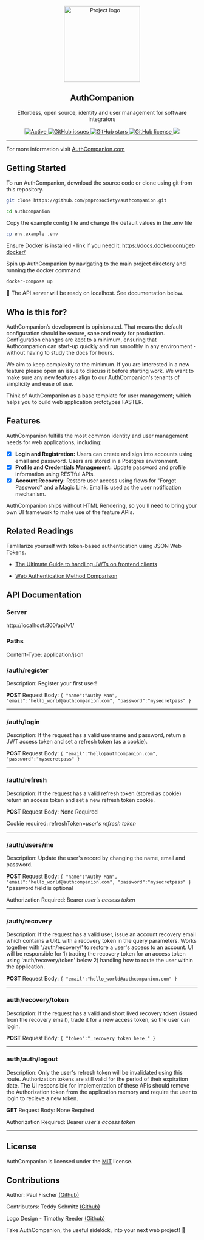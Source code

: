 <p align="center">
  <a href="https://authcompanion.com/" rel="noopener">
 <img width=200px height=200px src="https://i.imgur.com/VjsHEC9.png" alt="Project logo"></a>
</p>

<h2 align="center">AuthCompanion</h2>

<p align="center"> Effortless, open source, identity and user management for software integrators
</p>

<div align="center">

<a href="https://authcompanion.com">
     <img alt="Active" src="https://img.shields.io/badge/status-early%20development-orange">
   </a>
   <a href="https://github.com/pmprosociety/authcompanion/issues">
     <img alt="GitHub issues" src="http://img.shields.io/github/issues/pmprosociety/authcompanion">
   </a>
   <a href="https://github.com/pmprosociety/authcompanion/stargazers">
     <img alt="GitHub stars" src="https://img.shields.io/github/stars/pmprosociety/authcompanion">
   </a>
   <a href="">
     <img alt="GitHub license" src="https://img.shields.io/github/license/pmprosociety/authcompanion" />
   </a>
   <a href="https://deno.land">
     <img src="https://img.shields.io/badge/deno-1.7.0-green?logo=deno"/>
   </a>

</div>

---

For more information visit [AuthCompanion.com](https://authcompanion.com/)

## Getting Started

To run AuthCompanion, download the source code or clone using git from this
repository.

```sh
git clone https://github.com/pmprosociety/authcompanion.git

cd authcompanion
```

Copy the example config file and change the default values in the .env file

```sh
cp env.example .env
```

Ensure Docker is installed - link if you need it:
https://docs.docker.com/get-docker/

Spin up AuthCompanion by navigating to the main project directory and running
the docker command:

```sh
docker-compose up
```

🚀 The API server will be ready on localhost. See documentation below.

## Who is this for?

AuthCompanion’s development is opinionated. That means the default configuration
should be secure, sane and ready for production. Configuration changes are kept
to a minimum, ensuring that Authcompanion can start-up quickly and run smoothly
in any environment - without having to study the docs for hours.

We aim to keep complexity to the minimum. If you are interested in a new feature
please open an issue to discuss it before starting work. We want to make sure
any new features align to our AuthCompanion's tenants of simplicity and ease of
use.

Think of AuthCompanion as a base template for user management; which helps you
to build web application prototypes FASTER.

## Features

AuthCompanion fulfills the most common identity and user management needs for
web applications, including:

- [x] **Login and Registration:** Users can create and sign into accounts using
  email and password. Users are stored in a Postgres environment.
- [x] **Profile and Credentials Management:** Update password and profile
  information using RESTful APIs.
- [x] **Account Recovery:** Restore user access using flows for "Forgot
  Password" and a Magic Link. Email is used as the user notification mechanism.

AuthCompanion ships without HTML Rendering, so you'll need to bring your own UI
framework to make use of the feature APIs.

## Related Readings

Famlilarize yourself with token-based authentication using JSON Web Tokens.

- [The Ultimate Guide to handling JWTs on frontend
  clients](https://hasura.io/blog/best-practices-of-using-jwt-with-graphql/)

- [Web Authentication Method Comparison](https://testdriven.io/blog/web-authentication-methods/#token-based-authentication)

## API Documentation

### Server

http://localhost:300/api/v1/

### Paths

Content-Type: application/json

### /auth/register

Description: Register your first user!

**POST** Request Body:
`{ "name":"Authy Man", "email":"hello_world@authcompanion.com", "password":"mysecretpass" }`

---

### /auth/login

Description: If the request has a valid username and password, return a JWT
access token and set a refresh token (as a cookie).

**POST** Request Body:
`{ "email":"hello@authcompanion.com", "password":"mysecretpass" }`

---

### /auth/refresh

Description: If the request has a valid refresh token (stored as cookie) return
an access token and set a new refresh token cookie.

**POST** Request Body: None Required

Cookie required: refreshToken=_user's refresh token_

---

### /auth/users/me

Description: Update the user's record by changing the name, email and password.

**POST** Request Body:
`{ "name":"Authy Man", "email":"hello_world@authcompanion.com", "password":"mysecretpass" }`
*password field is optional

Authorization Required: Bearer _user's access token_

---

### /auth/recovery

Description: If the request has a valid user, issue an account recovery email
which contains a URL with a recovery token in the query parameters. Works
together with '/auth/recovery/' to restore a user's access to an account. UI
will be responsible for 1) trading the recovery token for an access token using
'auth/recovery/token' below 2) handling how to route the user within the
application.

**POST** Request Body: `{ "email":"hello_world@authcompanion.com" }`

---

### auth/recovery/token

Description: If the request has a valid and short lived recovery token (issued
from the recovery email), trade it for a new access token, so the user can
login.

**POST** Request Body: `{ "token":"_recovery token here_" }`

---

### auth/auth/logout

Description: Only the user's refresh token will be invalidated using this route.  Authorization tokens are still valid for the period of their expiration date.  The UI responsible for implementation of these APIs should remove the Authorization token from the application memory and require the user to login to recieve a new token.  

**GET** Request Body: None Required

Authorization Required: Bearer _user's access token_

---

## License

AuthCompanion is licensed under the [MIT](https://opensource.org/licenses/MIT)
license.

## Contributions

Author: Paul Fischer [(Github)](https://github.com/pmprosociety)

Contributors: Teddy Schmitz [(Github)](https://github.com/Teddy-Schmitz)

Logo Design - Timothy Reeder [(Github)](https://github.com/tokonoma)

Take AuthCompanion, the useful sidekick, into your next web project! 👏
